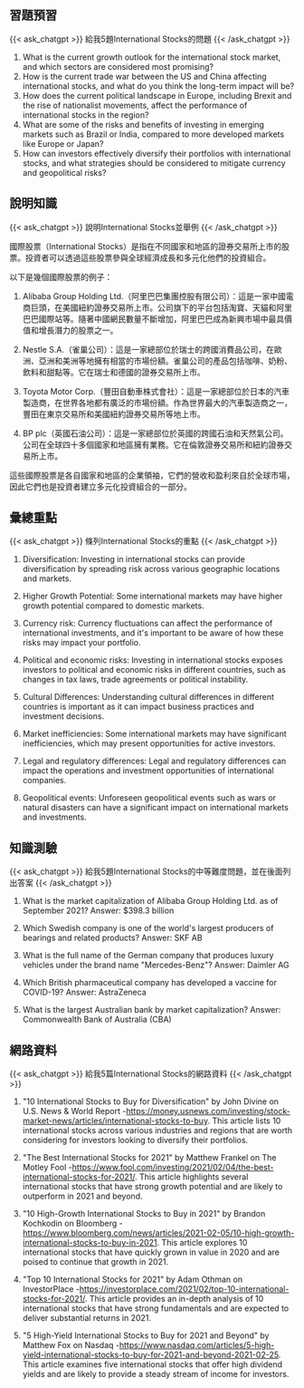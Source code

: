 ## 習題預習
{{< ask_chatgpt >}}
給我5題International Stocks的問題
{{< /ask_chatgpt >}}



1. What is the current growth outlook for the international stock market, and which sectors are considered most promising?
2. How is the current trade war between the US and China affecting international stocks, and what do you think the long-term impact will be?
3. How does the current political landscape in Europe, including Brexit and the rise of nationalist movements, affect the performance of international stocks in the region?
4. What are some of the risks and benefits of investing in emerging markets such as Brazil or India, compared to more developed markets like Europe or Japan?
5. How can investors effectively diversify their portfolios with international stocks, and what strategies should be considered to mitigate currency and geopolitical risks?   

## 說明知識
{{< ask_chatgpt >}}
說明International Stocks並舉例
{{< /ask_chatgpt >}}



國際股票（International Stocks）是指在不同國家和地區的證券交易所上市的股票。投資者可以透過這些股票參與全球經濟成長和多元化他們的投資組合。

以下是幾個國際股票的例子：

1. Alibaba Group Holding Ltd.（阿里巴巴集團控股有限公司）：這是一家中國電商巨頭，在美國紐約證券交易所上市。公司旗下的平台包括淘寶、天貓和阿里巴巴國際站等。隨著中國網民數量不斷增加，阿里巴巴成為新興市場中最具價值和增長潛力的股票之一。

2. Nestle S.A.（雀巢公司）：這是一家總部位於瑞士的跨國消費品公司，在歐洲、亞洲和美洲等地擁有相當的市場份額。雀巢公司的產品包括咖啡、奶粉、飲料和甜點等。它在瑞士和德國的證券交易所上市。

3. Toyota Motor Corp.（豐田自動車株式會社）：這是一家總部位於日本的汽車製造商，在世界各地都有廣泛的市場份額。作為世界最大的汽車製造商之一，豐田在東京交易所和美國紐約證券交易所等地上市。

4. BP plc（英國石油公司）：這是一家總部位於英國的跨國石油和天然氣公司。公司在全球四十多個國家和地區擁有業務。它在倫敦證券交易所和紐約證券交易所上市。

這些國際股票是各自國家和地區的企業領袖，它們的營收和盈利來自於全球市場，因此它們也是投資者建立多元化投資組合的一部分。   

## 彙總重點
{{< ask_chatgpt >}}
條列International Stocks的重點
{{< /ask_chatgpt >}}



1. Diversification: Investing in international stocks can provide diversification by spreading risk across various geographic locations and markets.

2. Higher Growth Potential: Some international markets may have higher growth potential compared to domestic markets.

3. Currency risk: Currency fluctuations can affect the performance of international investments, and it's important to be aware of how these risks may impact your portfolio.

4. Political and economic risks: Investing in international stocks exposes investors to political and economic risks in different countries, such as changes in tax laws, trade agreements or political instability.

5. Cultural Differences: Understanding cultural differences in different countries is important as it can impact business practices and investment decisions.

6. Market inefficiencies: Some international markets may have significant inefficiencies, which may present opportunities for active investors.

7. Legal and regulatory differences: Legal and regulatory differences can impact the operations and investment opportunities of international companies.

8. Geopolitical events: Unforeseen geopolitical events such as wars or natural disasters can have a significant impact on international markets and investments.   

## 知識測驗
{{< ask_chatgpt >}}
給我5題International Stocks的中等難度問題，並在後面列出答案
{{< /ask_chatgpt >}}



1. What is the market capitalization of Alibaba Group Holding Ltd. as of September 2021?
Answer: $398.3 billion

2. Which Swedish company is one of the world's largest producers of bearings and related products?
Answer: SKF AB

3. What is the full name of the German company that produces luxury vehicles under the brand name "Mercedes-Benz"?
Answer: Daimler AG

4. Which British pharmaceutical company has developed a vaccine for COVID-19?
Answer: AstraZeneca

5. What is the largest Australian bank by market capitalization?
Answer: Commonwealth Bank of Australia (CBA)   

## 網路資料
{{< ask_chatgpt >}}
給我5篇International Stocks的網路資料
{{< /ask_chatgpt >}}



1. "10 International Stocks to Buy for Diversification" by John Divine on U.S. News & World Report -https://money.usnews.com/investing/stock-market-news/articles/international-stocks-to-buy. This article lists 10 international stocks across various industries and regions that are worth considering for investors looking to diversify their portfolios.

2. "The Best International Stocks for 2021" by Matthew Frankel on The Motley Fool -https://www.fool.com/investing/2021/02/04/the-best-international-stocks-for-2021/. This article highlights several international stocks that have strong growth potential and are likely to outperform in 2021 and beyond.

3. "10 High-Growth International Stocks to Buy in 2021" by Brandon Kochkodin on Bloomberg -https://www.bloomberg.com/news/articles/2021-02-05/10-high-growth-international-stocks-to-buy-in-2021. This article explores 10 international stocks that have quickly grown in value in 2020 and are poised to continue that growth in 2021.

4. "Top 10 International Stocks for 2021" by Adam Othman on InvestorPlace -https://investorplace.com/2021/02/top-10-international-stocks-for-2021/. This article provides an in-depth analysis of 10 international stocks that have strong fundamentals and are expected to deliver substantial returns in 2021.

5. "5 High-Yield International Stocks to Buy for 2021 and Beyond" by Matthew Fox on Nasdaq -https://www.nasdaq.com/articles/5-high-yield-international-stocks-to-buy-for-2021-and-beyond-2021-02-25. This article examines five international stocks that offer high dividend yields and are likely to provide a steady stream of income for investors.   

